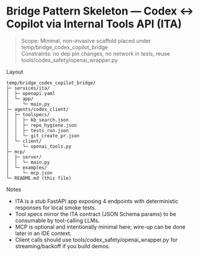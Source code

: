 # Bridge Pattern Skeleton — Codex ↔ Copilot via Internal Tools API (ITA)
> Scope: Minimal, non-invasive scaffold placed under temp/bridge_codex_copilot_bridge  
> Constraints: no dep pin changes, no network in tests, reuse tools/codex_safety/openai_wrapper.py

Layout
``` text
temp/bridge_codex_copilot_bridge/
├─ services/ita/
│  ├─ openapi.yaml
│  └─ app/
│     └─ main.py
├─ agents/codex_client/
│  ├─ toolspecs/
│  │  ├─ kb_search.json
│  │  ├─ repo_hygiene.json
│  │  ├─ tests_run.json
│  │  └─ git_create_pr.json
│  └─ client/
│     └─ openai_tools.py
├─ mcp/
│  ├─ server/
│  │  └─ main.py
│  └─ examples/
│     └─ mcp.json
└─ README.md (this file)
```
Notes
- ITA is a stub FastAPI app exposing 4 endpoints with deterministic responses for local smoke tests.
- Tool specs mirror the ITA contract (JSON Schema params) to be consumable by tool-calling LLMs.
- MCP is optional and intentionally minimal here; wire-up can be done later in an IDE context.
- Client calls should use tools/codex_safety/openai_wrapper.py for streaming/backoff if you build demos.
